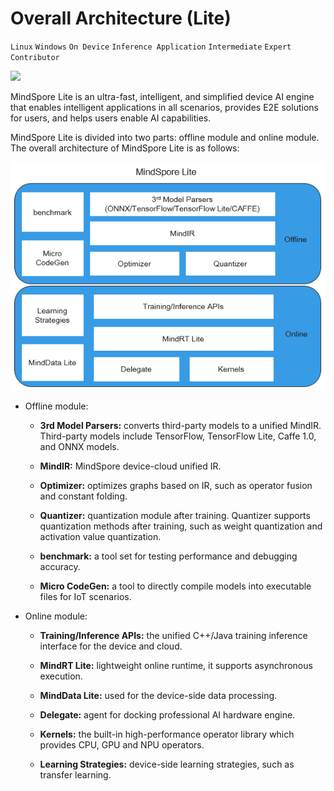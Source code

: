 # Overall Architecture (Lite)

`Linux` `Windows` `On Device` `Inference Application` `Intermediate` `Expert` `Contributor`

<a href="https://gitee.com/mindspore/docs/blob/r1.3/docs/lite/docs/source_en/architecture_lite.md" target="_blank"><img src="https://gitee.com/mindspore/docs/raw/r1.3/resource/_static/logo_source.png"></a>

MindSpore Lite is an ultra-fast, intelligent, and simplified device AI engine that enables intelligent applications in all scenarios, provides E2E solutions for users, and helps users enable AI capabilities.

MindSpore Lite is divided into two parts: offline module and online module. The overall architecture of MindSpore Lite is as follows:

![architecture](./images/MindSpore-Lite-architecture.png)

- Offline module:

    - **3rd Model Parsers:** converts third-party models to a unified MindIR. Third-party models include TensorFlow, TensorFlow Lite, Caffe 1.0, and ONNX models.

    - **MindIR:** MindSpore device-cloud unified IR.

    - **Optimizer:** optimizes graphs based on IR, such as operator fusion and constant folding.

    - **Quantizer:** quantization module after training. Quantizer supports quantization methods after training, such as weight quantization and activation value quantization.

    - **benchmark:** a tool set for testing performance and debugging accuracy.

    - **Micro CodeGen:** a tool to directly compile models into executable files for IoT scenarios.

- Online module:

    - **Training/Inference APIs:** the unified C++/Java training inference interface for the device and cloud.

    - **MindRT Lite:** lightweight online runtime, it supports asynchronous execution.

    - **MindData Lite:** used for the device-side data processing.

    - **Delegate:** agent for docking professional AI hardware engine.

    - **Kernels:** the built-in high-performance operator library which provides CPU, GPU and NPU operators.

    - **Learning Strategies:** device-side learning strategies, such as transfer learning.
